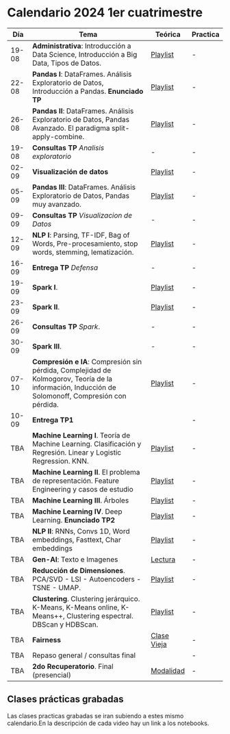 # Calendario 2024 1er cuatrimestre

| Día | Tema | Teórica | Practica |
|-----|------|---------|----------|
| 19-08 | **Administrativa**: Introducción a Data Science, Introducción a Big Data, Tipos de Datos.                                                          | [Playlist](https://www.youtube.com/playlist?list=PLeo_qKwGPZYevnuxYBfrvQ32zJJE2--Y4)         | - |
| 22-08	| **Pandas I**: DataFrames. Análisis Exploratorio de Datos, Introducción a Pandas. **Enunciado TP**                                                  | [Playlist](https://youtube.com/playlist?list=PLeo_qKwGPZYcRxxR-GNmBcLbujTieWpQQ)             | - |
| 26-08	| **Pandas II**: DataFrames. Análisis Exploratorio de Datos, Pandas Avanzado. El paradigma split-apply-combine.                                      | [Playlist](https://www.youtube.com/playlist?list=PLeo_qKwGPZYf9d23qU6_t6hl7ufyfclyW)         | - |
| 19-08	| **Consultas TP**  _Analisis exploratorio_                                                                                                          | - | - |
| 02-09	| **Visualización de datos**                                                                                                                         | [Playlist](https://www.youtube.com/playlist?list=PLeo_qKwGPZYf-OzcYqlPIJdU1AHQYb3Ga)         | - |
| 05-09	| **Pandas III**: DataFrames. Análisis Exploratorio de Datos, Pandas muy avanzado.                                                                   | [Playlist](https://www.youtube.com/playlist?list=PLeo_qKwGPZYeu0ToyqSvq4fmUBrmRTkCp)         | - |
| 09-09	| **Consultas TP** _Visualizacion de Datos_                                                                                                          | - | - |
| 12-09	| **NLP I**: Parsing, TF-IDF, Bag of Words, Pre-procesamiento, stop words, stemming, lematización.                                                   | [Playlist](https://www.youtube.com/playlist?list=PLeo_qKwGPZYfkL8tu3Mg3_5xb1UYGvjWH)         | - |
| 16-09	| **Entrega TP** _Defensa_                                                                                                                           | - | - |
| 19-09	| **Spark I**.                                                                                                                                       | [Playlist](https://www.youtube.com/playlist?list=PLeo_qKwGPZYck1nRMGJFeWIN2W5IrxoLO)         | - |
| 23-09	| **Spark II**.                                                                                                                                      | [Playlist](https://www.youtube.com/playlist?list=PLeo_qKwGPZYeu_JRN8eQgzJUfaXUrhsk2)         | - |
| 26-09 | **Consultas TP** _Spark_.                                                                                                                          | - | - |
| 30-09 | **Spark III**.                                                                                                                                     | - | - |
| 07-10	| **Compresión e IA**: Compresión sin pérdida, Complejidad de Kolmogorov, Teoría de la información, Inducción de Solomonoff, Compresión con pérdida. | [Playlist](https://www.youtube.com/playlist?list=PLeo_qKwGPZYfKGWLlVG8J86OzRgJ8NLcJ)         | - |
| 10-09	| **Entrega TP1**                                                                                                                                    |                                                                                              | - |
| TBA	| **Machine Learning I**. Teoría de Machine Learning. Clasificación y Regresión. Linear y Logistic Regression. KNN.                                  | [Playlist](https://www.youtube.com/playlist?list=PLeo_qKwGPZYesnp_BG0RejQCfHnlthj-5)         | - |
| TBA	| **Machine Learning II**. El problema de representación. Feature Engineering y casos de estudio                                                     | [Playlist](https://www.youtube.com/playlist?list=PLeo_qKwGPZYf9JstrrlXBf_SSg66aEJQk)         | - |
| TBA	| **Machine Learning III**. Árboles                                                                                                                  | [Playlist](https://www.youtube.com/playlist?list=PLeo_qKwGPZYeJQb-M1nE_cnj43uOKZtf2)         | - |
| TBA | **Machine Learning IV**. Deep Learning. **Enunciado TP2**                                                                                          | [Playlist](https://www.youtube.com/playlist?list=PLeo_qKwGPZYeMhP2KGFWFHNDesRCyRB5j)         | - |
| TBA | **NLP II**: RNNs, Convs 1D, Word embeddings, Fasttext, Char embeddings                                                                             | [Playlist](https://www.youtube.com/playlist?list=PLeo_qKwGPZYc3ZKiKx5GJVHc1Qwsejgmx)         | - |
| TBA | **Gen-AI**: Texto e Imagenes                                                                                                                       | [Lectura](https://drive.google.com/file/d/1GEA-D-8802wsDNNPlYXE7IyeV8fwbuid/view?usp=sharing)| - |
| TBA | **Reducción de Dimensiones**. PCA/SVD - LSI - Autoencoders - TSNE - UMAP.                                                                          | [Playlist](https://www.youtube.com/playlist?list=PLeo_qKwGPZYeTvoYdNOR9alvMUMfwq-1Z)         | - |
| TBA | **Clustering**. Clustering jerárquico. K-Means, K-Means online, K-Means++, Clustering espectral. DBScan y HDBScan.                                 | [Playlist](https://www.youtube.com/playlist?list=PLeo_qKwGPZYd6IYbQsMwPSIbDNGsuqByW)         | - |
| TBA | **Fairness**                                                                                                                                       | [Clase Vieja](https://www.youtube.com/watch?v=9VdieuHf3ik)                                   | - |
| TBA | Repaso general / consultas final                                                                                                                   |                                                                                              | - |
| TBA	| **2do Recuperatorio**. Final (presencial)                                                                                                          | [Modalidad](https://youtu.be/k5Gt156nwA4)                                                    | - |

## Clases prácticas grabadas

Las clases practicas grabadas se iran subiendo a estes mismo calendario.En la descripción de cada video hay un link a los notebooks.
